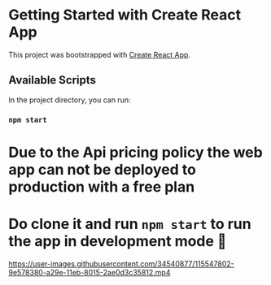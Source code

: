 # Getting Started with Create React App

This project was bootstrapped with [Create React App](https://github.com/facebook/create-react-app).

## Available Scripts

In the project directory, you can run:

### `npm start`

# Due to the Api pricing policy the web app can not be deployed to production with a free plan
# Do clone it and run `npm start` to run the app in development mode 🚀

https://user-images.githubusercontent.com/34540877/115547802-9e578380-a29e-11eb-8015-2ae0d3c35812.mp4


